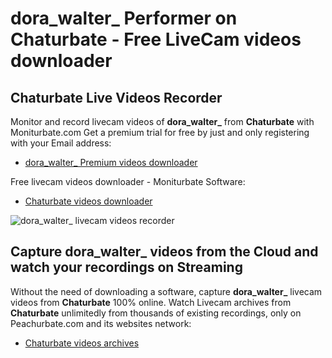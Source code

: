 # dora_walter_ Performer on Chaturbate - Free LiveCam videos downloader

## Chaturbate Live Videos Recorder

Monitor and record livecam videos of **dora_walter_** from **Chaturbate** with Moniturbate.com
Get a premium trial for free by just and only registering with your Email address:
* [dora_walter_ Premium videos downloader](https://moniturbate.com/request-demo-licence-key.html)

Free livecam videos downloader - Moniturbate Software:
* [Chaturbate videos downloader](https://moniturbate.com/moniturbate-download-software.html)

![dora_walter_ livecam videos recorder](https://peachurnet.com/templates/moniturbate-software.png)


## Capture dora_walter_ videos from the Cloud and watch your recordings on Streaming

Without the need of downloading a software, capture **dora_walter_** livecam videos from **Chaturbate** 100% online.
Watch Livecam archives from **Chaturbate** unlimitedly from thousands of existing recordings, only on Peachurbate.com and its websites network:
* [Chaturbate videos archives](https://peachurnet.com/)